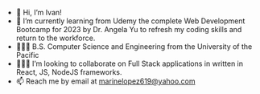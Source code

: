 - 👋 Hi, I’m Ivan!
- 🌱 I’m currently learning from Udemy the complete Web Development Bootcamp for 2023 by Dr. Angela Yu to refresh my coding skills and return to the workforce.
- 👨🏽‍🎓 B.S. Computer Science and Engineering from the University of the Pacific
- 👨🏽‍💻 I’m looking to collaborate on Full Stack applications in written in React, JS, NodeJS frameworks.
- 📫 Reach me by email at marinelopez619@yahoo.com

<!---
marinelopez619/marinelopez619 is a ✨ special ✨ repository because its `README.md` (this file) appears on your GitHub profile.
You can click the Preview link to take a look at your changes.
--->
